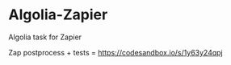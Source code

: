 # Algolia-Zapier
Algolia task for Zapier

Zap postprocess + tests = https://codesandbox.io/s/1y63y24qpj
